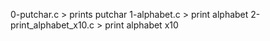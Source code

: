 0-putchar.c > prints putchar
1-alphabet.c > print alphabet
2-print_alphabet_x10.c > print alphabet x10
